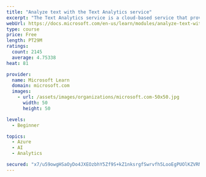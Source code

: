 ```yaml
---
title: "Analyze text with the Text Analytics service"
excerpt: "The Text Analytics service is a cloud-based service that provides advanced natural language processing over raw text for sentiment analysis, key phrase extraction, named entity recognition, and language detection."
webUrl: https://docs.microsoft.com/en-us/learn/modules/analyze-text-with-text-analytics-service/
type: course
price: Free
length: PT29M
ratings:
  count: 2145
  average: 4.75338
heat: 81

provider:
  name: Microsoft Learn
  domain: microsoft.com
  images:
    - url: /assets/images/organizations/microsoft.com-50x50.jpg
      width: 50
      height: 50

levels:
  - Beginner

topics:
  - Azure
  - AI
  - Analytics

secured: "x7/u59owgHSaOyDo4JXEOzbhY5Zf9S+kZ1nksrgfSwrvfh5LooEgPUOlKZVRNW9hTcE6Ntiqhpes17iyQP/n9ZTcwREznzRWB0ay4tuQ5OHgV2ztWltKS36gYoPwhOSX/0GXhdLLVcRUAdgun7fDCPBTHPK3x3LZtULedFZHrCTuatLn5iEti2LQzkUeyKLF2/QD56/ax8MuATp8d7/UX4hq82eu3D3JZBJUxf5+UjmAw0/3KP73b4Yodf1UuJrKo+0q7y+p60w6YdCq8Bdm73p8b4WNJJ2mELrmZW5i0i4VG69z6EtiIw1448FtyFPSVtfAjg6HWxdDq8but92ue64A5rI2z2k38C1qurHidPOUbwASmVD+44GKKxrQqqUls+OgmA5Ag4uxDE7AJk07yGV0U9lprz0v/XLSYUEbvBU=;qlwP5S6LLyuAP/wbYRrg9Q=="
---
```



